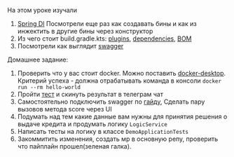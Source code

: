 На этом уроке изучали 
1) [Spring DI](https://www.baeldung.com/spring-dependency-injection) Посмотрели еще раз как создавать бины и как из инжектить в другие бины через конструктор
2) Из чего стоит build.gradle.kts: [plugins](https://docs.gradle.org/current/userguide/plugins.html), [dependencies](https://docs.gradle.org/current/userguide/declaring_dependencies.html), [BOM](https://docs.gradle.org/current/userguide/platforms.html)
3) Посмотрели как выглядит [swagger](https://www.baeldung.com/spring-rest-openapi-documentation)

Домашнее задание:
1) Проверить что у вас стоит docker. Можно поставить [docker-desktop](https://www.docker.com/products/docker-desktop/). Критерий успеха - должна отрабатывать команда в консоли `docker run --rm hello-world`
2) Пройти [тест](https://psytests.org/work/btrspi-run.html) и скинуть результат в телеграм чат
3) Самостоятельно подключить swagger по [гайду](https://www.baeldung.com/spring-rest-openapi-documentation), Сделать пару вызовов метода score через UI
4) Подумать над тем какие данные вам нужны для принятия решения о выдаче кредита и продумать логику `LogicService`
5) Написать тесты на логику в классе `DemoApplicationTests`
6) Закоммитить изменения, создать мр в основную репу, проверить что пайплайн прошел(зеленая галка).